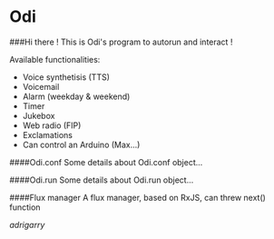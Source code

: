 # Odi

###Hi there !
This is Odi's program to autorun and interact !

Available functionalities:

* Voice synthetisis (TTS)
* Voicemail
* Alarm (weekday & weekend)
* Timer
* Jukebox
* Web radio (FIP)
* Exclamations
* Can control an Arduino (Max...)

####Odi.conf
Some details about Odi.conf object...

####Odi.run
Some details about Odi.run object...

####Flux manager
A flux manager, based on RxJS, can threw next() function

_adrigarry_
